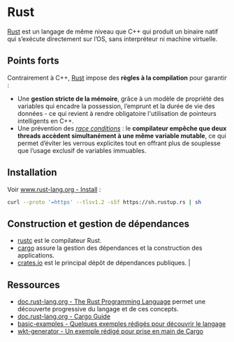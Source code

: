 # Rust

[Rust](https://www.rust-lang.org/fr) est un langage de même niveau que C++ qui produit un binaire natif qui s’exécute directement sur l’OS, sans interpréteur ni machine virtuelle.

## Points forts

Contrairement à C++, [Rust](https://www.rust-lang.org/fr) impose des **règles à la compilation** pour garantir :

* Une **gestion stricte de la mémoire**, grâce à un modèle de propriété des variables qui encadre la possession, l’emprunt et la durée de vie des données - ce qui revient à rendre obligatoire l'utilisation de pointeurs intelligents en C++.
* Une prévention des *[race conditions](https://fr.wikipedia.org/wiki/Situation_de_comp%C3%A9tition)* : le **compilateur empêche que deux threads accèdent simultanément à une même variable mutable**, ce qui permet d’éviter les verrous explicites tout en offrant plus de souplesse que l’usage exclusif de variables immuables.

## Installation

Voir [www.rust-lang.org - Install](https://www.rust-lang.org/tools/install) :

```bash
curl --proto '=https' --tlsv1.2 -sSf https://sh.rustup.rs | sh
```

## Construction et gestion de dépendances

* [rustc](https://doc.rust-lang.org/rustc/) est le compilateur Rust.
* [cargo](https://doc.rust-lang.org/cargo/) assure la gestion des dépendances et la construction des applications.
* [crates.io](https://crates.io/) est le principal dépôt de dépendances publiques.                |

## Ressources

* [doc.rust-lang.org - The Rust Programming Language](https://doc.rust-lang.org/book/) permet une découverte progressive du langage et de ces concepts.
* [doc.rust-lang.org - Cargo Guide](https://doc.rust-lang.org/cargo/guide/index.html)
* [basic-examples - Quelques exemples rédigés pour découvrir le langage](basic-examples/README.md)
* [wkt-generator - Un exemple rédigé pour prise en main de Cargo](wkt-generator/README.md)
